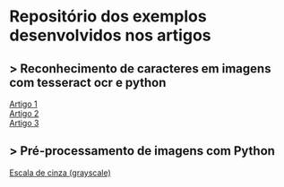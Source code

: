 # Repositório dos exemplos desenvolvidos nos artigos

## > Reconhecimento de caracteres em imagens com tesseract ocr e python
<a href="https://medium.com/@genilsonmedeiros/reconhecimento-de-caracteres-em-imagens-com-tesseract-ocr-e-python-parte-1-701caecaf747">Artigo 1</a><br>
<a href="https://medium.com/@genilsonmedeiros/reconhecimento-de-caracteres-em-imagens-com-tesseract-ocr-e-python-parte-2-7da512049987">Artigo 2</a><br>
<a href="https://medium.com/@genilsonmedeiros/reconhecimento-de-caracteres-em-imagens-com-tesseract-ocr-e-python-parte-3-84e8bd9d6298">Artigo 3</a>

## > Pré-processamento de imagens com Python
<a href="https://medium.com/@genilsonmedeiros/pr%C3%A9-processamento-de-imagens-e175ca321fe0">Escala de cinza (grayscale)</a><br>
